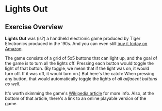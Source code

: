 # Lights Out

## Exercise Overview

**Lights Out** was (is?) a handheld electronic game produced by Tiger Electronics produced in the '90s. And you can even still [buy it today on Amazon](https://www.amazon.com/Tiger-Lights-Out-Handheld-Game/dp/B000UHABZC).

The game consists of a grid of 5x5 buttons that can light up, and the goal of the game is to turn all the lights off. Pressing each button would toggle the light of that button. (By toggle, we mean that if the light was on, it would turn off. If it was off, it would turn on.) But here's the catch: When pressing any button, that would automatically toggle the lights of *all adjacent buttons as well*.

It's worth skimming the game's [Wikipedia article](https://en.wikipedia.org/wiki/Lights_Out_(game)) for more info. Also, at the bottom of that article, there's a link to an online playable version of the game.
